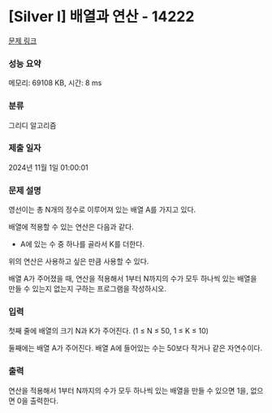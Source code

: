 # [Silver I] 배열과 연산 - 14222 

[문제 링크](https://www.acmicpc.net/problem/14222) 

### 성능 요약

메모리: 69108 KB, 시간: 8 ms

### 분류

그리디 알고리즘

### 제출 일자

2024년 11월 1일 01:00:01

### 문제 설명

<p>영선이는 총 N개의 정수로 이루어져 있는 배열 A를 가지고 있다.</p>

<p>배열에 적용할 수 있는 연산은 다음과 같다.</p>

<ul>
	<li>A에 있는 수 중 하나를 골라서 K를 더한다.</li>
</ul>

<p>위의 연산은 사용하고 싶은 만큼 사용할 수 있다.</p>

<p>배열 A가 주어졌을 때, 연산을 적용해서 1부터 N까지의 수가 모두 하나씩 있는 배열을 만들 수 있는지 없는지 구하는 프로그램을 작성하시오.</p>

### 입력 

 <p>첫째 줄에 배열의 크기 N과 K가 주어진다. (1 ≤ N ≤ 50, 1 ≤ K ≤ 10)</p>

<p>둘째에는 배열 A가 주어진다. 배열 A에 들어있는 수는 50보다 작거나 같은 자연수이다.</p>

### 출력 

 <p>연산을 적용해서 1부터 N까지의 수가 모두 하나씩 있는 배열을 만들 수 있으면 1을, 없으면 0을 출력한다.</p>

